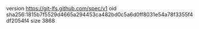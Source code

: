 version https://git-lfs.github.com/spec/v1
oid sha256:1815b7f5529d4665a294453ca482bd0c5a6d0ff8031e54a78f3355f4df2054f4
size 3868
